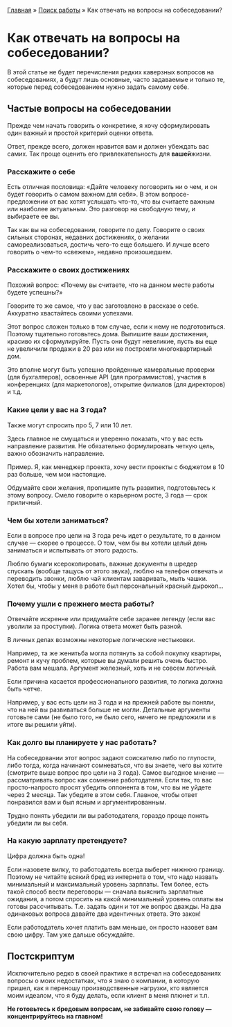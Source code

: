 [Главная](http://enjoy-job.ru/) » [Поиск работы](http://enjoy-job.ru/trudoustroistvo/) » Как отвечать на вопросы на собеседовании?

# Как отвечать на вопросы на собеседовании?

В этой статье не будет перечисления редких каверзных вопросов на собеседованиях, а будут лишь основные, часто задаваемые и только те, которые перед собеседованием нужно задать самому себе.

## Частые вопросы на собеседовании

Прежде чем начать говорить о конкретике, я хочу сформулировать один важный и простой критерий оценки ответа.

Ответ, прежде всего, должен нравится вам и должен убеждать вас самих. Так проще оценить его привлекательность для **вашей**жизни.

### Расскажите о себе

Есть отличная пословица: «Дайте человеку поговорить ни о чем, и он будет говорить о самом важном для себя». В этом вопросе-предложении от вас хотят услышать что-то, что вы считаете важным или наиболее актуальным. Это разговор на свободную тему, и выбираете ее вы.

Так как вы на собеседовании, говорите по делу. Говорите о своих сильных сторонах, недавних достижениях, о желании самореализоваться, достичь чего-то еще большего. И лучше всего говорить о чем-то «свежем», недавно произошедшем.

### Расскажите о своих достижениях

Похожий вопрос: «Почему вы считаете, что на данном месте работы будете успешны?»

Говорите то же самое, что у вас заготовлено в рассказе о себе. Аккуратно хвастайтесь своими успехами.

Этот вопрос сложен только в том случае, если к нему не подготовиться. Поэтому тщательно готовьтесь дома. Выпишите ваши достижения, красиво их сформулируйте. Пусть они будут невеликие, пусть вы еще не увеличили продажи в 20 раз или не построили многоквартирный дом.

Это вполне могут быть успешно пройденные камеральные проверки (для бухгалтеров), освоенные API (для программистов), участия в конференциях (для маркетологов), открытие филиалов (для директоров) и т.д.

### Какие цели у вас на 3 года?

Также могут спросить про 5, 7 или 10 лет.

Здесь главное не смущаться и уверенно показать, что у вас есть направление развития. Не обязательно формулировать четкую цель, важно обозначить направление.

Пример. Я, как менеджер проекта, хочу вести проекты с бюджетом в 10 раз больше, чем мои настоящие.

Обдумайте свои желания, пропишите путь развития, подготовьтесь к этому вопросу. Смело говорите о карьерном росте, 3 года — срок приличный.

### Чем бы хотели заниматься?

Если в вопросе про цели на 3 года речь идет о результате, то в данном случае — скорее о процессе. О том, чем бы вы хотели целый день заниматься и испытывать от этого радость.

Люблю бумаги ксерокопировать, важные документы в шредер спускать (вообще тащусь от этого звука), люблю на телефон отвечать и переводить звонки, люблю чай клиентам заваривать, мыть чашки. Хотел бы, чтобы у меня в работе был персональный красный дырокол…

### Почему ушли с прежнего места работы?

Отвечайте искренне или придумайте себе заранее легенду (если вас уволили за проступки). Логика ответа может быть разной.

В личных делах возможны некоторые логические нестыковки.

Например, та же женитьба могла потянуть за собой покупку квартиры, ремонт и кучу проблем, которые вы думали решить очень быстро. Работа вам мешала. Аргумент железный, хоть и не совсем логичный.

Если причина касается профессионального развития, то логика должна быть четче.

Например, у вас есть цели на 3 года и на прежней работе вы поняли, что на ней вы развиваться больше не могли. Детальные аргументы готовьте сами (не было того, не было сего, ничего не предложили и в итоге вы решили уйти).

### Как долго вы планируете у нас работать?

На собеседовании этот вопрос задают соискателю либо по глупости, либо тогда, когда начинают сомневаться, что вы знаете, чего вы хотите (смотрите выше вопрос про цели на 3 года). Самое выгодное мнение — рассматривать вопрос как сомнение работодателя. Если так, то вас просто-напросто просят убедить оппонента в том, что вы не уйдете через 2 месяца. Так убедите в этом себя. Главное, чтобы ответ понравился вам и был ясным и аргументированным.

Трудно понять убедили ли вы работодателя, гораздо проще понять убедили ли вы себя.

### На какую зарплату претендуете?

Цифра должна быть одна!

Если назовете вилку, то работодатель всегда выберет нижнюю границу. Поэтому не читайте всякий бред из интернета о том, что надо назвать минимальный и максимальный уровень зарплаты. Тем более, есть такой способ вести переговоры — сначала выяснить зарплатные ожидания, а потом спросить на какой минимальный уровень оплаты вы готовы рассчитывать. Т.е. задать один и тот же вопрос дважды. На два одинаковых вопроса давайте два идентичных ответа. Это закон!

Если работодатель хочет платить вам меньше, он просто назовет вам свою цифру. Там уже дальше обсуждайте.

## Постскриптум

Исключительно редко в своей практике я встречал на собеседованиях вопросы о моих недостатках, что я знаю о компании, в которую пришел, как я переношу производственные нагрузки, кто является моим идеалом, что я буду делать, если клиент в меня плюнет и т.п.

**Не готовьтесь к бредовым вопросам, не забивайте свою голову — концентрируйтесь на главном!**
